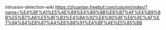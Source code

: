 intrusion-detection-wiki
https://zhuanlan.freebuf.com/column/index/?name=%E4%BF%A1%E5%AE%89%E4%B9%8B%E8%B7%AF%E4%B9%8B%E5%B7%A6%E5%8F%B3%E4%BA%92%E6%90%8F%E6%9C%AF%E7%9A%84%E8%87%AA%E6%88%91%E4%BF%AE%E5%85%BB